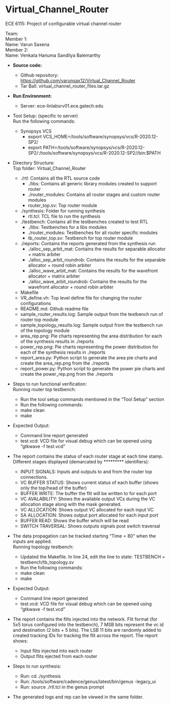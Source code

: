 # Virtual_Channel_Router
ECE 6115: Project of configurable virtual channel router

Team:   <br />
Member 1:   <br />
Name: Varun Saxena   <br />
Member 2:  <br />
Name: Venkata Hanuma Sandilya Balemarthy <br />

* <b>Source code:</b> <br />
  * Github repository: https://github.com/varunsax12/Virtual_Channel_Router  <br />
  * Tar Ball: virtual_channel_router_files.tar.gz  <br />

* <b>Run Environment:</b>  <br />
  * Server: ece-linlabsrv01.ece.gatech.edu  <br />

* Tool Setup: (specific to server)  <br />
  Run the following commands:  <br />
  * Synopsys VCS  <br />
      * export VCS_HOME=/tools/software/synopsys/vcs/R-2020.12-SP2/  <br />
      * export PATH=/tools/software/synopsys/vcs/R-2020.12-SP2/:/tools/software/synopsys/vcs/R-2020.12-SP2//bin:$PATH  <br />

* Directory Structure:  <br />
  Top folder: Virtual_Channel_Router  <br />
  * ./rtl: Contains all the RTL source code  <br />
      * ./libs: Contains all generic library modules created to support router  <br />
      * ./router_modules: Contains all router stages and custom router modules  <br />
      * router_top.sv: Top router module  <br />
  * ./synthesis: Folder for running synthesis  <br />
      * rtl.tcl: TCL file to run the synthesis  <br />
  * ./testbench: Contains all the testbenches created to test RTL  <br />
      * ./libs: Testbenches for a libs modules  <br />
      * ./router_modules: Testbenches for all router specific modules  <br />
      * tb_router_top.sv: Testbench for top router module  <br />
  * ./reports: Contains the reports generated from the synthesis run  <br />
      * ./alloc_sep_arbit_mat: Contains the results for separable allocator + matrix arbiter  <br />
  	  * ./alloc_sep_arbit_roundrob: Contains the results for the separable allocator + round robin arbiter  <br />
  	  * ./alloc_wave_arbit_mat: Contains the results for the wavefront allocator + matrix arbiter  <br />
  	  * ./alloc_wave_arbit_roundrob: Contains the results for the wavefront allocator + round robin arbiter  <br />
  * Makefile  <br />
  * VR_define.vh: Top level define file for changing the router configurations  <br />
  * README.md: Github readme file  <br />
  * sample_router_results.log: Sample output from the testbench run of router top module  <br />
  * sample_topology_results.log: Sample output from the testbench run of the topology module  <br />
  * area_rep.png: Pie charts representing the area distribution for each of the synthesis results in ./reports  <br />
  * power_rep.png: Pie charts representing the power distribution for each of the synthesis results in ./reports  <br />
  * report_area.py: Python script to generate the area pie charts and create the area_rep.png from the ./reports  <br />
  * report_power.py: Python script to generate the power pie charts and create the power_rep.png from the ./reports  <br />

* Steps to run functional verification:  <br />
  Running router top testbench:  <br />
  * Run the tool setup commands mentioned in the “Tool Setup” section  <br />
  * Run the following commands:  <br />
  * make clean  <br />
  * make  <br />

* Expected Output:  <br />
  * Command line report generated  <br />
  * test.vcd: VCD file for visual debug which can be opened using “gtkwave -f test.vcd”  <br />

* The report contains the status of each router stage at each time stamp. Different stages displayed (demarcated by ********* identifiers):  <br />
  * INPUT SIGNALS: Inputs and outputs to and from the router top connections.  <br />
  * VC BUFFER STATUS: Shows current status of each buffer (shows only the top/head of the buffer)  <br />
  * BUFFER WRITE: The buffer the flit will be written to for each port  <br />
  * VC AVALABILITY: Shows the available output VCs during the VC allocation stage along with the mask generated.  <br />
  * VC ALLOCATION: Shows output VC allocated for each input VC  <br />
  * SA ALLOCATION: Shows output port allocated for each input port  <br />
  * BUFFER READ: Shows the buffer which will be read  <br />
  * SWITCH TRAVERSAL: Shows outputs signals post switch traversal  <br />

* The data propagation can be tracked starting “Time = 80” when the inputs are applied.  <br />
  Running topology testbench:  <br /> 
  * Updated the Makefile. In line 24, edit the line to state: TESTBENCH = testbench/tb_topology.sv  <br />
  * Run the following commands:  <br />
  * make clean  <br />
  * make  <br />
  
* Expected Output:  <br />
  * Command line report generated  <br />
  * test.vcd: VCD file for visual debug which can be opened using “gtkwave -f test.vcd”  <br />

* The report contains the flits injected into the network. Flit format (for 5x5 torus configured into the testbench), 7 MSB bits represent the vc id and destination (2 bits + 5 bits). The LSB 11 bits are randomly added to created tracking IDs for tracking the flit across the report. The report shows:  <br />
  * Input flits injected into each router  <br />
  * Output flits ejected from each router  <br />

* Steps to run synthesis:  <br />
  * Run: cd ./synthesis  <br />
  * Run: /tools/software/cadence/genus/latest/bin/genus -legacy_ui  <br />
  * Run: source ./rtl.tcl in the genus prompt  <br />

* The generated logs and rep can be viewed in the same folder.  <br />

